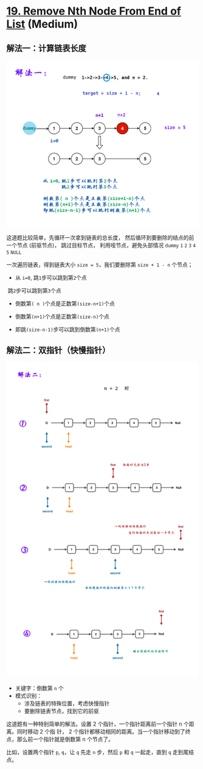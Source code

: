 # [19. Remove Nth Node From End of List](https://leetcode.com/problems/remove-nth-node-from-end-of-list/) (Medium)

## 解法一：计算链表长度

![solve1](https://raw.githubusercontent.com/KimmiGYH/LeetCode_Notes_Public/master/Section05_Solutions/0019_Remove%20Nth%20Node%20From%20End%20of%20List%20%E5%88%A0%E9%99%A4%E9%93%BE%E8%A1%A8%E7%9A%84%E5%80%92%E6%95%B0%E7%AC%ACN%E4%B8%AA%E8%8A%82%E7%82%B9/solve_1.png)

这道题⽐较简单，先循环⼀次拿到链表的总⻓度，
然后循环到要删除的结点的前⼀个节点 (前驱节点)，
跳过目标节点，
利用哑节点，避免头部情况
`dummy`     `1`     `2`     `3`     `4`     `5`     `NULL`

一次遍历链表，得到链表大小 `size = 5`，我们要删除第 `size + 1 - n` 个节点；



- 从 `i=0`, 跳`1`步可以跳到第`2`个点

​                     跳`2`步可以跳到第`3`个点

- 倒数第`( n )`个点是正数第`(size-n+1)`个点

- 倒数第`(n+1)`个点是正数第`(size-n)`个点

- 即跳`(size-n-1)`步可以跳到倒数第`(n+1)`个点



## 解法二：双指针（快慢指针）

![solve2](https://raw.githubusercontent.com/KimmiGYH/LeetCode_Notes_Public/master/Section05_Solutions/0019_Remove%20Nth%20Node%20From%20End%20of%20List%20%E5%88%A0%E9%99%A4%E9%93%BE%E8%A1%A8%E7%9A%84%E5%80%92%E6%95%B0%E7%AC%ACN%E4%B8%AA%E8%8A%82%E7%82%B9/solve_2.png)

- 关键字：倒数第 `n` 个
- 模式识别：
  - 涉及链表的特殊位置，考虑快慢指针
  - 要删除链表节点，找到它的前驱



这道题有⼀种特别简单的解法。设置 2 个指针，⼀个指针距离前⼀个指针 n 个距离。同时移动 2 个指
针， 2 个指针都移动相同的距离。当⼀个指针移动到了终点，那么前⼀个指针就是倒数第 n 个节点了。  

比如，设置两个指针 `p`, `q`，让 `q` 先走 `n` 步，然后 `p` 和 `q` 一起走，直到 `q` 走到尾结点。
